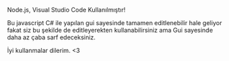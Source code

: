 Node.js, Visual Studio Code Kullanılmıştır!

Bu javascript C# ile yapılan gui sayesinde tamamen editlenebilir hale geliyor fakat siz bu şekilde de editleyerekten kullanabilirsiniz ama Gui sayesinde daha az çaba sarf edeceksiniz.

İyi kullanmalar dilerim. <3
